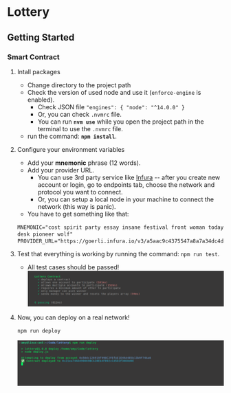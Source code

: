 # Lottery

## Getting Started

### Smart Contract

1. Intall packages
   - Change directory to the project path
   - Check the version of used node and use it (`enforce-engine` is enabled).
       - Check JSON file `"engines": { "node": "^14.0.0" }`
       - Or, you can check `.nvmrc` file.
       - You can run **`nvm use`** while you open the project path in the terminal to use the `.nvmrc` file.
   - run the command: **`npm install`**.

2. Configure your environment variables
   - Add your **mnemonic** phrase (12 words).
   - Add your provider URL.
       - You can use 3rd party service like [Infura](https://infura.io) -- after you create new account or login, go to endpoints tab, choose the network and protocol you want to connect.
       - Or, you can setup a local node in your machine to connect the network (this way is panic).
   - You have to get something like that:

	```text
	MNEMONIC="cost spirit party essay insane festival front woman today desk pioneer wolf"
	PROVIDER_URL="https://goerli.infura.io/v3/a5aac9c4375547a8a7a34dc4dc41c279"
	```

3. Test that everything is working by running the command: `npm run test`.
   - All test cases should be passed!
  ![Tests passed](assets/images/screenshot-2022-11-17%2012-13-13.png)

4. Now, you can deploy on a real network!

	```bash
	npm run deploy
	```

   ![Deployed](assets/images/screenshot-2022-11-17%2012-18-10.png)

